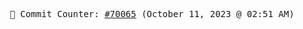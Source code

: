 <p align="center">
    <samp>
        📮 Commit Counter: <a href="https://github.com/Javascript-void0/Javascript-void0/commits/main">#70065</a> (October 11, 2023 @ 02:51 AM)
    </samp>
</p>